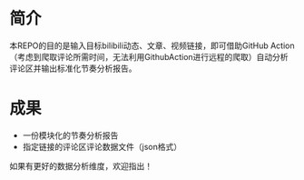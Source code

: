 # 简介

本REPO的目的是输入目标bilibili动态、文章、视频链接，即可借助GitHub Action（考虑到爬取评论所需时间，无法利用GithubAction进行远程的爬取）自动分析评论区并输出标准化节奏分析报告。

# 成果

- 一份模块化的节奏分析报告
- 指定链接的评论区评论数据文件（json格式）


如果有更好的数据分析维度，欢迎指出！